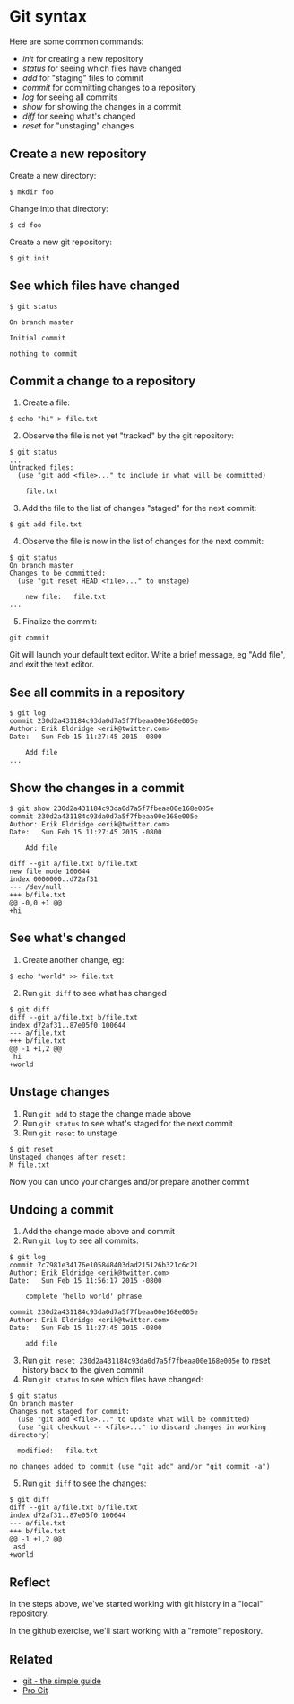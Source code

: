 # Git syntax

Here are some common commands:
* _init_ for creating a new repository
* _status_ for seeing which files have changed
* _add_ for "staging" files to commit
* _commit_ for committing changes to a repository
* _log_ for seeing all commits
* _show_ for showing the changes in a commit
* _diff_ for seeing what's changed
* _reset_ for "unstaging" changes

## Create a new repository

Create a new directory:

```
$ mkdir foo
```

Change into that directory:

```
$ cd foo
```

Create a new git repository:

```
$ git init
```

## See which files have changed

```
$ git status

On branch master

Initial commit

nothing to commit
```

## Commit a change to a repository

1. Create a file:

```
$ echo "hi" > file.txt
```

2. Observe the file is not yet "tracked" by the git repository:

```
$ git status
...
Untracked files:
  (use "git add <file>..." to include in what will be committed)

	file.txt
```

3. Add the file to the list of changes "staged" for the next commit:

```
$ git add file.txt
```

4. Observe the file is now in the list of changes for the next commit:

```
$ git status
On branch master
Changes to be committed:
  (use "git reset HEAD <file>..." to unstage)

	new file:   file.txt
...
```

5. Finalize the commit:

```
git commit
```

Git will launch your default text editor. Write a brief message, eg "Add file", and exit the text editor.

## See all commits in a repository

```
$ git log
commit 230d2a431184c93da0d7a5f7fbeaa00e168e005e
Author: Erik Eldridge <erik@twitter.com>
Date:   Sun Feb 15 11:27:45 2015 -0800

    Add file
...
```

## Show the changes in a commit

```
$ git show 230d2a431184c93da0d7a5f7fbeaa00e168e005e
commit 230d2a431184c93da0d7a5f7fbeaa00e168e005e
Author: Erik Eldridge <erik@twitter.com>
Date:   Sun Feb 15 11:27:45 2015 -0800

    Add file

diff --git a/file.txt b/file.txt
new file mode 100644
index 0000000..d72af31
--- /dev/null
+++ b/file.txt
@@ -0,0 +1 @@
+hi
```

## See what's changed

1. Create another change, eg:

```
$ echo "world" >> file.txt
```

2. Run `git diff` to see what has changed

```
$ git diff
diff --git a/file.txt b/file.txt
index d72af31..87e05f0 100644
--- a/file.txt
+++ b/file.txt
@@ -1 +1,2 @@
 hi
+world
```

## Unstage changes

1. Run `git add` to stage the change made above
2. Run `git status` to see what's staged for the next commit
3. Run `git reset` to unstage

```
$ git reset
Unstaged changes after reset:
M file.txt

```

Now you can undo your changes and/or prepare another commit

## Undoing a commit

1. Add the change made above and commit
2. Run `git log` to see all commits:

```
$ git log
commit 7c7981e34176e105848403dad215126b321c6c21
Author: Erik Eldridge <erik@twitter.com>
Date:   Sun Feb 15 11:56:17 2015 -0800

    complete 'hello world' phrase

commit 230d2a431184c93da0d7a5f7fbeaa00e168e005e
Author: Erik Eldridge <erik@twitter.com>
Date:   Sun Feb 15 11:27:45 2015 -0800

    add file
```

3. Run `git reset 230d2a431184c93da0d7a5f7fbeaa00e168e005e` to reset history back to the given commit
4. Run `git status` to see which files have changed:

```
$ git status
On branch master
Changes not staged for commit:
  (use "git add <file>..." to update what will be committed)
  (use "git checkout -- <file>..." to discard changes in working directory)

  modified:   file.txt

no changes added to commit (use "git add" and/or "git commit -a")
```

5. Run `git diff` to see the changes:

```
$ git diff
diff --git a/file.txt b/file.txt
index d72af31..87e05f0 100644
--- a/file.txt
+++ b/file.txt
@@ -1 +1,2 @@
 asd
+world
```

## Reflect

In the steps above, we've started working with git history in a "local" repository.

In the github exercise, we'll start working with a "remote" repository.

## Related

* [git - the simple guide](http://rogerdudler.github.io/git-guide/)
* [Pro Git](http://gitbookio.gitbooks.io/progit/)